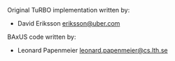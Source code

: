 Original TuRBO implementation written by:

- David Eriksson <eriksson@uber.com>

BAxUS code written by:

- Leonard Papenmeier <leonard.papenmeier@cs.lth.se>
